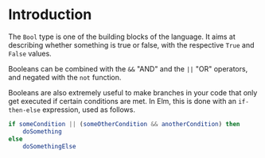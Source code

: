 # Introduction

The `Bool` type is one of the building blocks of the language.
It aims at describing whether something is true or false, with the respective `True` and `False` values.

Booleans can be combined with the `&&` "AND" and the `||` "OR" operators, and negated with the `not` function.

Booleans are also extremely useful to make branches in your code that only get executed if certain conditions are met.
In Elm, this is done with an `if-then-else` expression, used as follows.

```elm
if someCondition || (someOtherCondition && anotherCondition) then
    doSomething
else
    doSomethingElse
```
